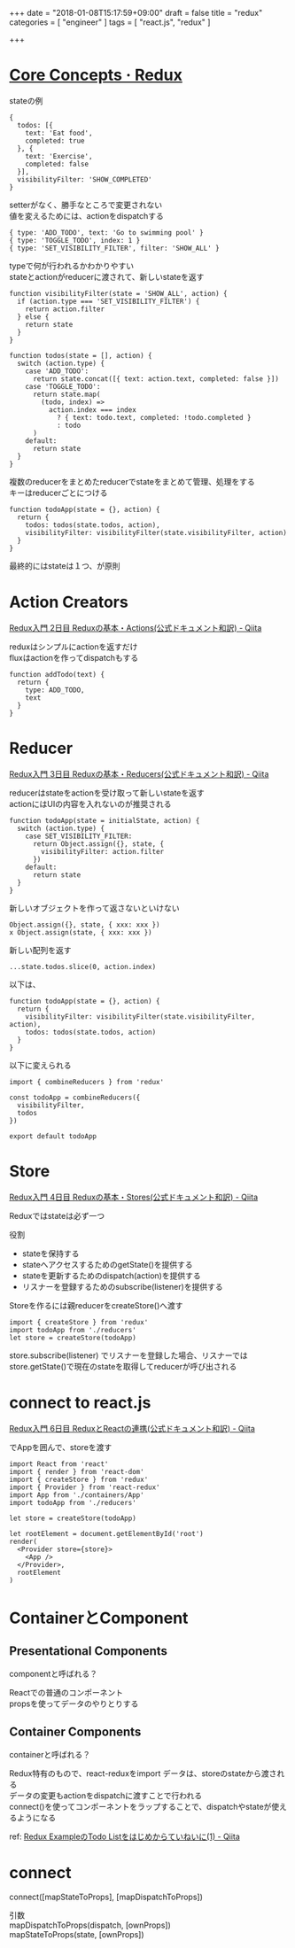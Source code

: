 +++
date = "2018-01-08T15:17:59+09:00"
draft = false
title = "redux"
categories = [ "engineer" ]
tags = [ "react.js", "redux" ]

+++

# [Core Concepts · Redux](https://redux.js.org/docs/introduction/CoreConcepts.html)

stateの例

```
{
  todos: [{
    text: 'Eat food',
    completed: true
  }, {
    text: 'Exercise',
    completed: false
  }],
  visibilityFilter: 'SHOW_COMPLETED'
}
```

setterがなく、勝手なところで変更されない  
値を変えるためには、actionをdispatchする  

```
{ type: 'ADD_TODO', text: 'Go to swimming pool' }
{ type: 'TOGGLE_TODO', index: 1 }
{ type: 'SET_VISIBILITY_FILTER', filter: 'SHOW_ALL' }
```

typeで何が行われるかわかりやすい  
stateとactionがreducerに渡されて、新しいstateを返す

```
function visibilityFilter(state = 'SHOW_ALL', action) {
  if (action.type === 'SET_VISIBILITY_FILTER') {
    return action.filter
  } else {
    return state
  }
}

function todos(state = [], action) {
  switch (action.type) {
    case 'ADD_TODO':
      return state.concat([{ text: action.text, completed: false }])
    case 'TOGGLE_TODO':
      return state.map(
        (todo, index) =>
          action.index === index
            ? { text: todo.text, completed: !todo.completed }
            : todo
      )
    default:
      return state
  }
}
```

複数のreducerをまとめたreducerでstateをまとめて管理、処理をする  
キーはreducerごとにつける  

```
function todoApp(state = {}, action) {
  return {
    todos: todos(state.todos, action),
    visibilityFilter: visibilityFilter(state.visibilityFilter, action)
  }
}
```

最終的にはstateは１つ、が原則  

# Action Creators

[Redux入門 2日目 Reduxの基本・Actions\(公式ドキュメント和訳\) \- Qiita](https://qiita.com/kiita312/items/8f8d047e5cbd87399ccb)  

reduxはシンプルにactionを返すだけ  
fluxはactionを作ってdispatchもする  

```
function addTodo(text) {
  return {
    type: ADD_TODO,
    text
  }
}
```

# Reducer

[Redux入門 3日目 Reduxの基本・Reducers\(公式ドキュメント和訳\) \- Qiita](https://qiita.com/kiita312/items/7fdce94912d6d9c801f8)  

reducerはstateをactionを受け取って新しいstateを返す  
actionにはUIの内容を入れないのが推奨される  

```
function todoApp(state = initialState, action) {
  switch (action.type) {
    case SET_VISIBILITY_FILTER:
      return Object.assign({}, state, {
        visibilityFilter: action.filter
      })
    default:
      return state
  }
}
```

新しいオブジェクトを作って返さないといけない  

```
Object.assign({}, state, { xxx: xxx })
x Object.assign(state, { xxx: xxx })
```

新しい配列を返す  

```
...state.todos.slice(0, action.index)
```

以下は、  

```
function todoApp(state = {}, action) {
  return {
    visibilityFilter: visibilityFilter(state.visibilityFilter, action),
    todos: todos(state.todos, action)
  }
}
```

以下に変えられる  

```
import { combineReducers } from 'redux'

const todoApp = combineReducers({
  visibilityFilter,
  todos
})

export default todoApp
```

# Store

[Redux入門 4日目 Reduxの基本・Stores\(公式ドキュメント和訳\) \- Qiita](https://qiita.com/kiita312/items/377787c24efac64f2495)  

Reduxではstateは必ず一つ  

役割  

- stateを保持する
- stateへアクセスするためのgetState()を提供する
- stateを更新するためのdispatch(action)を提供する
- リスナーを登録するためのsubscribe(listener)を提供する

Storeを作るには親reducerをcreateStore()へ渡す  

```
import { createStore } from 'redux'
import todoApp from './reducers'
let store = createStore(todoApp)
```

store.subscribe(listener) でリスナーを登録した場合、リスナーではstore.getState()で現在のstateを取得してreducerが呼び出される  

# connect to react.js

[Redux入門 6日目 ReduxとReactの連携\(公式ドキュメント和訳\) \- Qiita](https://qiita.com/kiita312/items/d769c85f446994349b52)

<Provider>でAppを囲んで、storeを渡す  

```
import React from 'react'
import { render } from 'react-dom'
import { createStore } from 'redux'
import { Provider } from 'react-redux'
import App from './containers/App'
import todoApp from './reducers'

let store = createStore(todoApp)

let rootElement = document.getElementById('root')
render(
  <Provider store={store}>
    <App />
  </Provider>,
  rootElement
)
```

# ContainerとComponent

## Presentational Components

componentと呼ばれる？  

Reactでの普通のコンポーネント  
propsを使ってデータのやりとりする  

## Container Components

containerと呼ばれる？  

Redux特有のもので、react-reduxをimport
データは、storeのstateから渡される  
データの変更もactionをdispatchに渡すことで行われる  
connect()を使ってコンポーネントをラップすることで、dispatchやstateが使えるようになる  

ref: [Redux ExampleのTodo Listをはじめからていねいに\(1\) \- Qiita](https://qiita.com/xkumiyu/items/9dfe51d2bcb3bdb06da3)

# connect

connect([mapStateToProps], [mapDispatchToProps])  

引数  
mapDispatchToProps(dispatch, [ownProps])  
mapStateToProps(state, [ownProps])  

